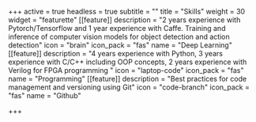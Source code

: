 +++
active = true
headless = true
subtitle = ""
title = "Skills"
weight = 30
widget = "featurette"
[[feature]]
description = "2 years experience with Pytorch/Tensorflow and 1 year experience with Caffe. Training and inference of computer vision models for object detection and action detection"
icon = "brain"
icon_pack = "fas"
name = "Deep Learning"
[[feature]]
description = "4 years experience with Python, 3 years experience with C/C++ including OOP concepts, 2 years experience with Verilog for FPGA programming "
icon = "laptop-code"
icon_pack = "fas"
name = "Programming"
[[feature]]
description = "Best practices for code management and versioning using Git"
icon = "code-branch"
icon_pack = "fas"
name = "Github"

+++

